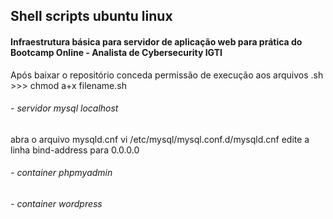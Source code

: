 ## Shell scripts ubuntu linux

#### Infraestrutura básica para servidor de aplicação web para prática do Bootcamp Online - Analista de Cybersecurity IGTI

Após baixar o repositório conceda permissão de execução aos arquivos .sh >>> chmod a+x filename.sh

###### - servidor mysql localhost
abra o arquivo mysqld.cnf 
vi /etc/mysql/mysql.conf.d/mysqld.cnf
edite a linha bind-address para 0.0.0.0 
###### - container phpmyadmin
###### - container wordpress
